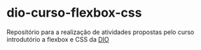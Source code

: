 # dio-curso-flexbox-css
Repositório para a realização de atividades propostas pelo curso introdutório a flexbox e CSS da [DIO](https://web.dio.me/)

